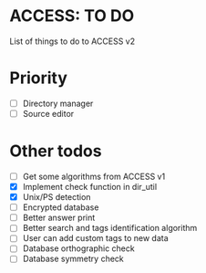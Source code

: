 # ACCESS: TO DO
 List of things to do to ACCESS v2

# Priority
- [ ] Directory manager
- [ ] Source editor

# Other todos
- [ ] Get some algorithms from ACCESS v1
- [X] Implement check function in dir_util
- [X] Unix/PS detection
- [ ] Encrypted database
- [ ] Better answer print
- [ ] Better search and tags identification algorithm
- [ ] User can add custom tags to new data
- [ ] Database orthographic check
- [ ] Database symmetry check